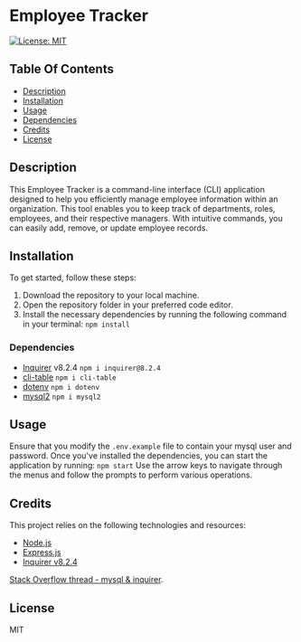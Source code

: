 # Employee Tracker

[![License: MIT](https://img.shields.io/badge/License-MIT-yellow.svg)](https://opensource.org/licenses/MIT)

## Table Of Contents
- [Description](#description)
- [Installation](#installation)
- [Usage](#usage)
- [Dependencies](#dependencies)
- [Credits](#credits)
- [License](#license)

## Description
This Employee Tracker is a command-line interface (CLI) application designed to help you efficiently manage employee information within an organization. This tool enables you to keep track of departments, roles, employees, and their respective managers. With intuitive commands, you can easily add, remove, or update employee records.

## Installation
To get started, follow these steps:

1. Download the repository to your local machine.
2. Open the repository folder in your preferred code editor.
3. Install the necessary dependencies by running the following command in your terminal: `npm install`

### Dependencies
- [Inquirer](https://www.npmjs.com/package/inquirer) v8.2.4 `npm i inquirer@8.2.4`
- [cli-table](https://www.npmjs.com/package/cli-table) `npm i cli-table`
- [dotenv](https://www.npmjs.com/package/dotenv) `npm i dotenv`
- [mysql2](https://www.npmjs.com/package/mysql2) `npm i mysql2`

## Usage
Ensure that you modify the `.env.example` file to contain your mysql user and password. 
Once you've installed the dependencies, you can start the application by running: `npm start`
Use the arrow keys to navigate through the menus and follow the prompts to perform various operations.

## Credits
This project relies on the following technologies and resources:

- [Node.js](https://nodejs.org/)
- [Express.js](https://expressjs.com/)
- [Inquirer v8.2.4](https://www.npmjs.com/package/inquirer)

[Stack Overflow thread - mysql & inquirer](https://stackoverflow.com/questions/66626936/inquirer-js-populate-list-choices-from-sql-database).

## License
MIT


